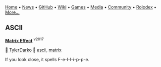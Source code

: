 [Home](https://qb64.com) • [News](/news.md) • [GitHub](/github.md) • [Wiki](/wiki.md) • [Games](/games.md) • [Media](/media.md) • [Community](/community.md) • [Rolodex](/rolodex.md) • [More...](/more.md)

## ASCII

**[Matrix Effect](matrix-effect/index)** <sup>v2017</sup>

[🐝 TylerDarko](tylerdarko) 🔗 [ascii](ascii), [matrix](matrix)

If you look close, it spells F-e-l-l-i-p-p-e.
